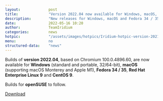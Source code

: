 ```yaml
---
layout: 			post
title:  			"Version 2022.04 now available for Windows, macOS, Fedora and RHEL/CentOS"
description: 		"New releases for Windows, macOS and Fedora 34 / 35 as well as new builds Red Hat Enterprise Linux 9 / CentOS 9 are available for download as of now."
date:	 			2022-05-16 10:20
author:				TeamIridium
categories:			news
hotpic:				"/assets/images/hotpics/Iridium-hotpic-version-2021-12-fedora-rhel.png"
menu: 				no
structured-data:	"news"
---
```

Builds of **version 2022.04**, based on Chromium 100.0.4896.60, are now available for **Windows** (standard and portable, 32/64-bit), **macOS** (supporting macOS Monterey and Apple M1), 
**Fedora 34 / 35**, **Red Hat Enterprise Linux 9** and **CentOS 9**.

Builds for **openSUSE** to follow.   

<a href="/downloads/" class="button download" title="download Iridium Browser">Download</a>